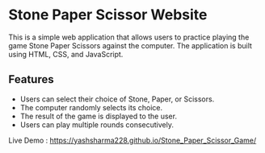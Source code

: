 # Stone Paper Scissor Website

This is a simple web application that allows users to practice playing the game Stone Paper Scissors against the computer. The application is built using HTML, CSS, and JavaScript.

## Features

- Users can select their choice of Stone, Paper, or Scissors.
- The computer randomly selects its choice.
- The result of the game is displayed to the user.
- Users can play multiple rounds consecutively.

Live Demo : https://yashsharma228.github.io/Stone_Paper_Scissor_Game/


